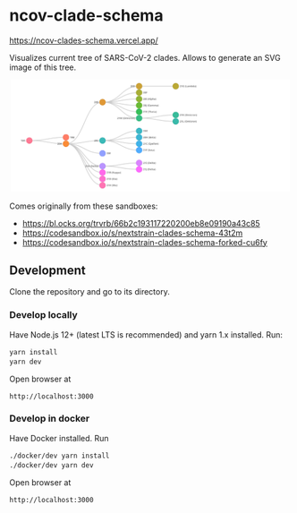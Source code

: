 # ncov-clade-schema

https://ncov-clades-schema.vercel.app/

Visualizes current tree of SARS-CoV-2 clades. Allows to generate an SVG image of this tree.

<p align="center">
<a href="clades.svg" target="_blank" rel="noopener noreferrer">
  <img width="500" alt="Tree of Nextstrain clades" src="clades.svg"/>
</a>
</p>

Comes originally from these sandboxes:

 - https://bl.ocks.org/trvrb/66b2c193117220200eb8e09190a43c85
 - https://codesandbox.io/s/nextstrain-clades-schema-43t2m
 - https://codesandbox.io/s/nextstrain-clades-schema-forked-cu6fy


## Development

Clone the repository and go to its directory.

### Develop locally

Have Node.js 12+ (latest LTS is recommended) and yarn 1.x installed. Run:

```bash
yarn install
yarn dev
```

Open browser at 

```
http://localhost:3000
```


### Develop in docker

Have Docker installed. Run

```bash
./docker/dev yarn install
./docker/dev yarn dev
```

Open browser at 

```
http://localhost:3000
```
